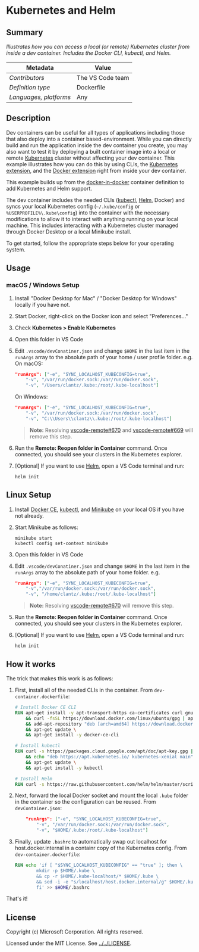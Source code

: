 # Kubernetes and Helm

## Summary

*Illustrates how you can access a local (or remote) Kubernetes cluster from inside a dev container. Includes the Docker CLI, kubectl, and Helm.*

| Metadata | Value |  
|----------|-------|
| *Contributors* | The VS Code team |
| *Definition type* | Dockerfile |
| *Languages, platforms* | Any |

## Description

Dev containers can be useful for all types of applications including those that also deploy into a container based-environment. While you can directly build and run the application inside the dev container you create, you may also want to test it by deploying a built container image into a local or remote [Kubernetes](https://kubernetes.io/) cluster without affecting your dev container. This example illustrates how you can do this by using CLIs, the [Kubernetes extension](https://marketplace.visualstudio.com/items?itemName=ms-kubernetes-tools.vscode-kubernetes-tools), and the [Docker extension](https://marketplace.visualstudio.com/items?itemName=PeterJausovec.vscode-docker) right from inside your dev container.

This example builds up from the [docker-in-docker](../docker-in-docker) container definition to add Kubernetes and Helm support.

The dev container includes the needed CLIs ([kubectl](https://kubernetes.io/docs/reference/kubectl/overview/), [Helm](https://helm.sh), Docker) and syncs your local Kubernetes config (`~/.kube/config` or `%USERPROFILE%\.kube\config`) into the container with the necessary modifications to allow it to interact with anything running on your local machine. This includes interacting with a Kubernetes cluster managed through Docker Desktop or a local Minikube install.

To get started, follow the appropriate steps below for your operating system.

## Usage

### macOS  / Windows Setup

1. Install "Docker Desktop for Mac" / "Docker Desktop for Windows" locally if you have not.

2. Start Docker, right-click on the Docker icon and select "Preferences..."

3. Check **Kubernetes > Enable Kubernetes**

4. Open this folder in VS Code

5. Edit `.vscode/devConatiner.json` and change `$HOME` in the last item in the `runArgs` array to the absolute path of your home / user profile folder. e.g. On macOS:
    
    ```json
    "runArgs": ["-e", "SYNC_LOCALHOST_KUBECONFIG=true",
        "-v", "/var/run/docker.sock:/var/run/docker.sock", 
        "-v", "/Users/clantz/.kube:/root/.kube-localhost"]
    ```
    On Windows:

    ```json
    "runArgs": ["-e", "SYNC_LOCALHOST_KUBECONFIG=true",
        "-v", "/var/run/docker.sock:/var/run/docker.sock", 
        "-v", "C:\\Users\\clantz\\.kube:/root/.kube-localhost"]
    ```

    > **Note:** Resolving [vscode-remote#670](https://github.com/Microsoft/vscode-remote/issues/670) and [vscode-remote#669](https://github.com/Microsoft/vscode-remote/issues/669) will remove this step.

6. Run the **Remote: Reopen folder in Container** command. Once connected, you should see your clusters in the Kubernetes explorer.

7. [Optional] If you want to use [Helm](https://helm.sh), open a VS Code terminal and run:
    ```
    helm init
    ```

## Linux Setup

1. Install [Docker CE](https://docs.docker.com/install/linux/docker-ce/ubuntu/), [kubectl](https://kubernetes.io/docs/tasks/tools/install-kubectl/), and [Minikube](https://kubernetes.io/docs/tasks/tools/install-minikube/) on your local OS if you have not already.

2. Start Minikube as follows:
    ```
    minikube start
    kubectl config set-context minikube
    ```

3. Open this folder in VS Code

4. Edit `.vscode/devConatiner.json` and change `$HOME` in the last item in the `runArgs` array to the absolute path of your home folder. e.g.
    ```json
    "runArgs": ["-e", "SYNC_LOCALHOST_KUBECONFIG=true",
        "-v","/var/run/docker.sock:/var/run/docker.sock", 
        "-v", "/home/clantz/.kube:/root/.kube-localhost"]
    ```
    > **Note:** Resolving [vscode-remote#670](https://github.com/Microsoft/vscode-remote/issues/670) will remove this step.

5. Run the **Remote: Reopen folder in Container** command. Once connected, you should see your clusters in the Kubernetes explorer.

6. [Optional] If you want to use [Helm](https://helm.sh), open a VS Code terminal and run:
    ```
    helm init
    ```

## How it works

The trick that makes this work is as follows:

1. First, install all of the needed CLIs in the container. From `dev-container.dockerfile`:

    ```Dockerfile
    # Install Docker CE CLI
    RUN apt-get install -y apt-transport-https ca-certificates curl gnupg-agent software-properties-common \
        && curl -fsSL https://download.docker.com/linux/ubuntu/gpg | apt-key add - \
        && add-apt-repository "deb [arch=amd64] https://download.docker.com/linux/ubuntu $(lsb_release -cs) stable" \
        && apt-get update \
        && apt-get install -y docker-ce-cli

    # Install kubectl
    RUN curl -s https://packages.cloud.google.com/apt/doc/apt-key.gpg | apt-key add - \
        && echo "deb https://apt.kubernetes.io/ kubernetes-xenial main" | tee -a /etc/apt/sources.list.d/kubernetes.list \
        && apt-get update \
        && apt-get install -y kubectl

    # Install Helm
    RUN curl -s https://raw.githubusercontent.com/helm/helm/master/scripts/get | bash -
    ```

2. Next, forward the local Docker socket and mount the local `.kube` folder in the container so the configuration can be reused. From `devContainer.json`:

    ```json
        "runArgs": ["-e", "SYNC_LOCALHOST_KUBECONFIG=true",
            "-v", "/var/run/docker.sock:/var/run/docker.sock",
            "-v", "$HOME/.kube:/root/.kube-localhost"]
    ```

3. Finally, update `.bashrc` to automatically swap out localhost for host.docker.internal in a containr copy of the Kubernetes config. From `dev-container.dockerfile`:

    ```Dockerfile
    RUN echo 'if [ "$SYNC_LOCALHOST_KUBECONFIG" == "true" ]; then \
            mkdir -p $HOME/.kube \
            && cp -r $HOME/.kube-localhost/* $HOME/.kube \
            && sed -i -e "s/localhost/host.docker.internal/g" $HOME/.kube/config; \
            fi' >> $HOME/.bashrc
    ```

That's it!

## License

Copyright (c) Microsoft Corporation. All rights reserved.

Licensed under the MIT License. See [../../LICENSE](LICENSE). 
